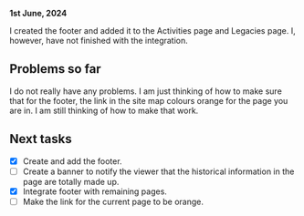 **1st June, 2024**

I created the footer and added it to the Activities page and Legacies page. I, however, have not finished with the integration.


## Problems so far

I do not really have any problems. I am just thinking of how to make sure that for the footer, the link in the site map colours orange for the page you are in. I am still thinking of how to make that work.

## Next tasks
- [x] Create and add the footer.
- [ ] Create a banner to notify the viewer that the historical information in the page are totally made up.
- [x] Integrate footer with remaining pages.
- [ ] Make the link for the current page to be orange.